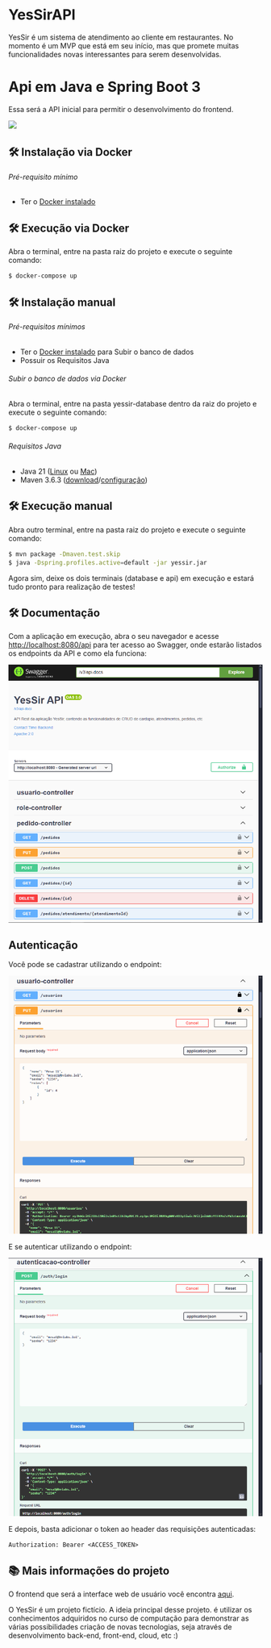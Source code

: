 # YesSirAPI

YesSir é um sistema de atendimento ao cliente em restaurantes. No momento é um MVP que está em seu início, mas que promete muitas funcionalidades novas interessantes para serem desenvolvidas.

# Api em Java e Spring Boot 3

Essa será a API inicial para permitir o desenvolvimento do frontend.

<img src="https://upload.wikimedia.org/wikipedia/commons/thumb/7/79/Spring_Boot.svg/512px-Spring_Boot.svg.png?20230616230349" width="150px">


## 🛠️ Instalação via Docker

###### Pré-requisito mínimo

* Ter o [Docker instalado](https://www.docker.com)


## 🛠️ Execução via Docker

Abra o terminal, entre na pasta raiz do projeto e execute o seguinte comando:

```bash
$ docker-compose up
```


## 🛠️ Instalação manual

###### Pré-requisitos mínimos

* Ter o [Docker instalado](https://www.docker.com) para Subir o banco de dados
* Possuir os Requisitos Java

###### Subir o banco de dados via Docker

Abra o terminal, entre na pasta yessir-database dentro da raiz do projeto e execute o seguinte comando:

```bash
$ docker-compose up
```

###### Requisitos Java

* Java 21 ([Linux](https://www.rosehosting.com/blog/how-to-install-java-21-on-ubuntu-24-04/) ou [Mac](https://medium.com/@aniketvishal/how-to-install-java-and-setup-java-home-path-in-macos-apple-silicon-m1-m2-2edf185b992c))
* Maven 3.6.3 ([download](https://archive.apache.org/dist/maven/maven-3/3.6.3/binaries/)/[configuração](https://www.baeldung.com/install-maven-on-windows-linux-mac))


## 🛠️ Execução manual

Abra outro terminal, entre na pasta raiz do projeto e execute o seguinte comando:

```bash
$ mvn package -Dmaven.test.skip
$ java -Dspring.profiles.active=default -jar yessir.jar
```

Agora sim, deixe os dois terminais (database e api) em execução e estará tudo pronto para realização de testes!


## 🛠️ Documentação

Com a aplicação em execução, abra o seu navegador e acesse [http://localhost:8080/api](http://localhost:8080/api) para ter acesso ao Swagger, onde estarão listados os endpoints da API e como ela funciona:

![Swagger](printswagger-geral.png)


## Autenticação

Você pode se cadastrar utilizando o endpoint:

![Swagger](printswagger-cadastro.png)

E se autenticar utilizando o endpoint:

![Swagger](printswagger-autenticacao.png)

E depois, basta adicionar o token ao header das requisições autenticadas:

```
Authorization: Bearer <ACCESS_TOKEN>
```

## 📚 Mais informações do projeto

O frontend que será a interface web de usuário você encontra [aqui](https://github.com/brunovitalino/yessir-interface).

O YesSir é um projeto fictício.
A ideia principal desse projeto. é utilizar os conhecimentos adquiridos no curso de computação para demonstrar as várias possibilidades criação de novas tecnologias, seja através de desenvolvimento back-end, front-end, cloud, etc :)